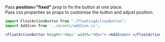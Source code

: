 Pass <strong>position="fixed"</strong> prop to fix the button at one place.<br/>
Pass css properties as props to customise the button and adjust position.

```jsx
import FloatActionButton from "./floatingActionButton";
import AddIcon from '../assets/addIcon.js';

<FloatActionButton height="40px" width="40px"> <AddIcon/> </FloatActionButton>;
```
